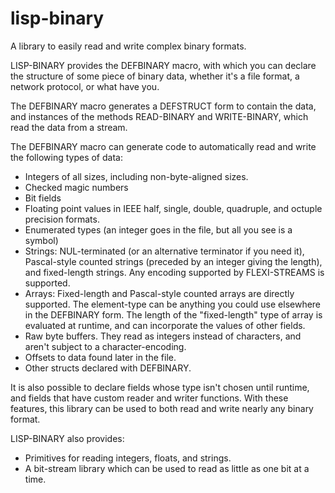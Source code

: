 # lisp-binary
A library to easily read and write complex binary formats.

LISP-BINARY provides the DEFBINARY macro, with which you can declare
the structure of some piece of binary data, whether it's a file format,
a network protocol, or what have you.

The DEFBINARY macro generates a DEFSTRUCT form to contain the data,
and instances of the methods READ-BINARY and WRITE-BINARY, which
read the data from a stream.

The DEFBINARY macro can generate code to automatically read and write
the following types of data:

* Integers of all sizes, including non-byte-aligned sizes.
* Checked magic numbers
* Bit fields
* Floating point values in IEEE half, single, double, quadruple, and octuple precision formats.
* Enumerated types (an integer goes in the file, but all you see is a symbol)
* Strings: NUL-terminated (or an alternative terminator if you need it), Pascal-style counted strings (preceded by an integer giving the length), and fixed-length strings. Any encoding supported by FLEXI-STREAMS is supported.
* Arrays: Fixed-length and Pascal-style counted arrays are directly supported. The element-type can be anything you could use elsewhere in the DEFBINARY form. The length of the "fixed-length" type of array is evaluated at runtime, and can incorporate the values of
other fields.
* Raw byte buffers. They read as integers instead of characters, and aren't subject to a character-encoding.
* Offsets to data found later in the file.
* Other structs declared with DEFBINARY.

It is also possible to declare fields whose type isn't chosen until runtime, and
fields that have custom reader and writer functions. With these features, this
library can be used to both read and write nearly any binary format.

LISP-BINARY also provides:

* Primitives for reading integers, floats, and strings.
* A bit-stream library which can be used to read as little as one bit at a time.

